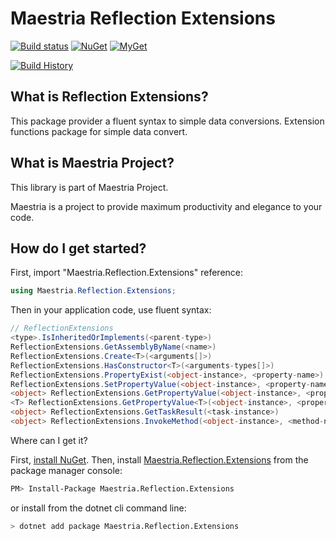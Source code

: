 # Maestria Reflection Extensions

[![Build status](https://ci.appveyor.com/api/projects/status/81ctraq8ry13ma18/branch/master?svg=true)](https://ci.appveyor.com/project/fabionaspolini/reflectionextensions/branch/master)
[![NuGet](https://buildstats.info/nuget/Maestria.Reflection.Extensions)](https://www.nuget.org/packages/Maestria.Reflection.Extensions)
[![MyGet](https://img.shields.io/myget/maestrianet/v/Maestria.Reflection.Extensions?label=MyGet)](https://www.myget.org/feed/maestrianet/package/nuget/Maestria.Reflection.Extensions)

[![Build History](https://buildstats.info/appveyor/chart/fabionaspolini/reflectionextensions?branch=master)](https://ci.appveyor.com/project/fabionaspolini/reflectionextensions/history?branch=master)

## What is Reflection Extensions?

This package provider a fluent syntax to simple data conversions.
Extension functions package for simple data convert.

## What is Maestria Project?

This library is part of Maestria Project.

Maestria is a project to provide maximum productivity and elegance to your code.

## How do I get started?

First, import "Maestria.Reflection.Extensions" reference:

```csharp
using Maestria.Reflection.Extensions;
```

Then in your application code, use fluent syntax: 

```csharp
// ReflectionExtensions
<type>.IsInheritedOrImplements(<parent-type>)
ReflectionExtensions.GetAssemblyByName(<name>)
ReflectionExtensions.Create<T>(<arguments[]>)
ReflectionExtensions.HasConstructor<T>(<arguments-types[]>)
ReflectionExtensions.PropertyExist(<object-instance>, <property-name>)
ReflectionExtensions.SetPropertyValue(<object-instance>, <property-name>, <value>)
<object> ReflectionExtensions.GetPropertyValue(<object-instance>, <property-name>)
<T> ReflectionExtensions.GetPropertyValue<T>(<object-instance>, <property-name>)
<object> ReflectionExtensions.GetTaskResult(<task-instance>)
<object> ReflectionExtensions.InvokeMethod(<object-instance>, <method-name>, <parameters>)
```

Where can I get it?

First, [install NuGet](http://docs.nuget.org/docs/start-here/installing-nuget). Then, install [Maestria.Reflection.Extensions](https://www.nuget.org/packages/Maestria.Reflection.Extensions/) from the package manager console:

```bash
PM> Install-Package Maestria.Reflection.Extensions
```

or install from the dotnet cli command line:

```bash
> dotnet add package Maestria.Reflection.Extensions
```
